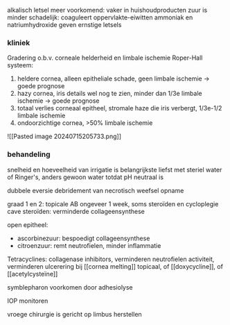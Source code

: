 alkalisch letsel meer voorkomend: vaker in huishoudproducten
zuur is minder schadelijk: coaguleert oppervlakte-eiwitten
ammoniak en natriumhydroxide geven ernstige letsels

### kliniek

Gradering o.b.v. corneale helderheid en limbale ischemie
Roper-Hall systeem:
1. heldere cornea, alleen epitheliale schade, geen limbale ischemie -> goede prognose
2. hazy cornea, iris details wel nog te zien, minder dan 1/3e limbale ischemie -> goede prognose
3. totaal verlies corneaal epitheel, stromale haze die iris verbergt, 1/3e-1/2 limbale ischemie
4. ondoorzichtige cornea, >50% limbale ischemie

![[Pasted image 20240715205733.png]]
### behandeling
snelheid en hoeveelheid van irrigatie is belangrijkste
liefst met steriel water of Ringer's, anders gewoon water
totdat pH neutraal is

dubbele eversie
debridement van necrotisch weefsel
opname

graad 1 en 2: topicale AB ongeveer 1 week, soms steroïden en cycloplegie
cave steroïden: verminderde collageensynthese

open epitheel:
- ascorbinezuur: bespoedigt collageensynthese
- citroenzuur: remt neutrofielen, minder inflammatie

Tetracyclines:
collagenase inhibitors, verminderen neutrofielen activiteit, verminderen ulcerering
bij [[cornea melting]]
topicaal, of [[doxycycline]], of [[acetylcysteïne]] 

symblepharon voorkomen door adhesiolyse

IOP monitoren

vroege chirurgie is gericht op limbus herstellen




